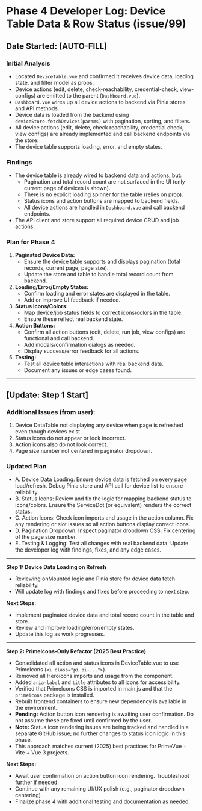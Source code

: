 # Phase 4 Developer Log: Device Table Data & Row Status (issue/99)

## Date Started: [AUTO-FILL]

### Initial Analysis
- Located `DeviceTable.vue` and confirmed it receives device data, loading state, and filter model as props.
- Device actions (edit, delete, check-reachability, credential-check, view-configs) are emitted to the parent (`Dashboard.vue`).
- `Dashboard.vue` wires up all device actions to backend via Pinia stores and API methods.
- Device data is loaded from the backend using `deviceStore.fetchDevices(params)` with pagination, sorting, and filters.
- All device actions (edit, delete, check reachability, credential check, view configs) are already implemented and call backend endpoints via the store.
- The device table supports loading, error, and empty states.

### Findings
- The device table is already wired to backend data and actions, but:
  - Pagination and total record count are not surfaced in the UI (only current page of devices is shown).
  - There is no explicit loading spinner for the table (relies on prop).
  - Status icons and action buttons are mapped to backend fields.
  - All device actions are handled in `Dashboard.vue` and call backend endpoints.
- The API client and store support all required device CRUD and job actions.

### Plan for Phase 4
1. **Paginated Device Data:**
   - Ensure the device table supports and displays pagination (total records, current page, page size).
   - Update the store and table to handle total record count from backend.
2. **Loading/Error/Empty States:**
   - Confirm loading and error states are displayed in the table.
   - Add or improve UI feedback if needed.
3. **Status Icons/Colors:**
   - Map device/job status fields to correct icons/colors in the table.
   - Ensure these reflect real backend state.
4. **Action Buttons:**
   - Confirm all action buttons (edit, delete, run job, view configs) are functional and call backend.
   - Add modals/confirmation dialogs as needed.
   - Display success/error feedback for all actions.
5. **Testing:**
   - Test all device table interactions with real backend data.
   - Document any issues or edge cases found.

---

## [Update: Step 1 Start]

### Additional Issues (from user):
1. Device DataTable not displaying any device when page is refreshed even though devices exist
2. Status icons do not appear or look incorrect.
3. Action icons also do not look correct.
4. Page size number not centered in paginator dropdown.

### Updated Plan
- A. Device Data Loading: Ensure device data is fetched on every page load/refresh. Debug Pinia store and API call for device list to ensure reliability.
- B. Status Icons: Review and fix the logic for mapping backend status to icons/colors. Ensure the ServiceDot (or equivalent) renders the correct status.
- C. Action Icons: Check icon imports and usage in the action column. Fix any rendering or slot issues so all action buttons display correct icons.
- D. Pagination Dropdown: Inspect paginator dropdown CSS. Fix centering of the page size number.
- E. Testing & Logging: Test all changes with real backend data. Update the developer log with findings, fixes, and any edge cases.

---

**Step 1: Device Data Loading on Refresh**
- Reviewing onMounted logic and Pinia store for device data fetch reliability.
- Will update log with findings and fixes before proceeding to next step.

**Next Steps:**
- Implement paginated device data and total record count in the table and store.
- Review and improve loading/error/empty states.
- Update this log as work progresses.

---

**Step 2: PrimeIcons-Only Refactor (2025 Best Practice)**
- Consolidated all action and status icons in DeviceTable.vue to use PrimeIcons (`<i class="pi pi-...">`).
- Removed all Heroicons imports and usage from the component.
- Added `aria-label` and `title` attributes to all icons for accessibility.
- Verified that PrimeIcons CSS is imported in main.js and that the `primeicons` package is installed.
- Rebuilt frontend containers to ensure new dependency is available in the environment.
- **Pending:** Action button icon rendering is awaiting user confirmation. Do not assume these are fixed until confirmed by the user.
- **Note:** Status icon rendering issues are being tracked and handled in a separate GitHub issue; no further changes to status icon logic in this phase.
- This approach matches current (2025) best practices for PrimeVue + Vite + Vue 3 projects.

**Next Steps:**
- Await user confirmation on action button icon rendering. Troubleshoot further if needed.
- Continue with any remaining UI/UX polish (e.g., paginator dropdown centering).
- Finalize phase 4 with additional testing and documentation as needed. 